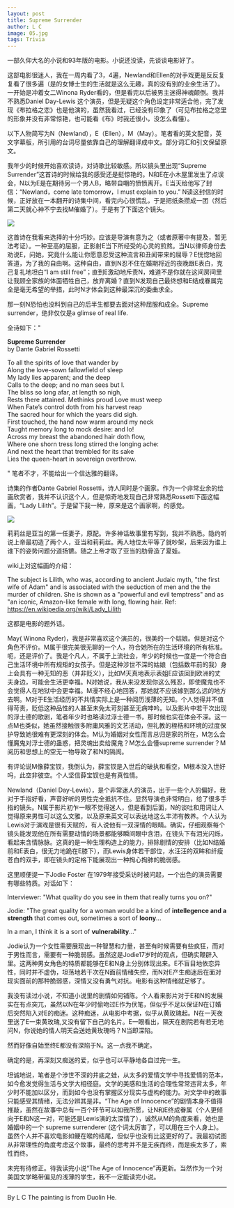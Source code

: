 ```yaml
---
layout: post
title: Supreme Surrender
author: L C
image: 05.jpg
tags: Trivia
---
```


一部久仰大名的小说和93年版的电影。小说还没读，先谈谈电影好了。

这部电影很迷人，我在一周内看了3，4遍，Newland和Ellen的对手戏更是反反复复看了很多遍（是的女博士生的生活就是这么无趣，真的没有别的业余生活了）。一开始是冲着女二Winona Ryder看的，但是看完以后被男主迷得神魂颠倒。我并不熟悉Daniel Day-Lewis 这个演员，但是无疑这个角色设定非常适合他，完了发现《布拉格之恋》也是他演的，虽然我看过，已经没有印象了（可见布拉格之恋里的形象并没有非常惊艳，也可能看《布》时我还很小，没怎么看懂）。

以下人物简写为N（Newland），E（Ellen），M（May）。笔者看的英文配音，英文字幕版，所引用的台词尽量依靠自己的理解翻译成中文。部分词汇和引文保留原文。

我年少的时候开始喜欢读诗，对诗歌比较敏感。所以镜头里出现“Supreme Surrender”这首诗的时候给我的感受还是挺惊艳的。N和E在小木屋里发生了点误会，N以为E是在期待另一个男人B，略带自嘲的愤愤离开。E当天给他写了封信：“Newland，come late tomorrow，I must explain to you.” N读这封信的时候，正好放在一本翻开的诗集中间，看完内心很慌乱，于是把纸条攒成一团（然后第二天就心神不宁去找M催婚了）。于是有了下面这个镜头。

![]({{site.baseurl}}/img/66.jpg)

这首诗在我看来选择的十分巧妙。应该是导演有意为之（或者原著中有提及，暂无法考证）。一种至高的屈服，正影射E当下所经受的心灵的煎熬。当N以律师身份去劝说E，问她，究竟什么能让你愿意忍受这种流言和丑闻带来的屈辱？E恍惚地回答道，为了我的自由啊。这种自由，直到N忍不住在婚期将近的夜晚跟E表白，克己复礼地坦白“I am still free”；直到E激动地斥责N，难道不是你就在这间房间里让我顾全家族的体面牺牲自己，放弃离婚？直到N发现自己最终想和E结成眷属完全是毫无希望的举措，此时N才体会到这种最深沉的委曲求全。

那一刻N恐怕也没料到自己的后半生都要去面对这种屈服和成全。Supreme surrender，绝非仅仅是a glimse of real life.

全诗如下："

**Supreme Surrender**   
by Dante Gabriel Rossetti 

To all the spirits of love that wander by   
Along the love-sown fallowfield of sleep   
My lady lies apparent; and the deep   
Calls to the deep; and no man sees but I.   
The bliss so long afar, at length so nigh,   
Rests there attained. Methinks proud Love must weep   
When Fate’s control doth from his harvest reap   
The sacred hour for which the years did sigh.   
First touched, the hand now warm around my neck   
Taught memory long to mock desire: and lo!   
Across my breast the abandoned hair doth flow,   
Where one shorn tress long stirred the longing ache:   
And next the heart that trembled for its sake   
Lies the queen-heart in sovereign overthrow.

" 笔者不才，不能给出一个信达雅的翻译。

诗集的作者Dante Gabriel Rossetti，诗人同时是个画家。作为一个非常业余的绘画欣赏者，我并不认识这个人，但是惊奇地发现自己非常熟悉Rossetti下面这幅画，“Lady Lilith”。于是留下我一种，原来是这个画家啊，的感觉。

![]({{site.baseurl}}/img/29.JPG)

莉莉丝是亚当的第一任妻子，原配。许多神话故事里有写到，我并不熟悉。隐约听说上帝最初造了两个人，亚当和莉莉丝。两人地位太平等了就吵架，后来因为谁上谁下的姿势问题分道扬镳。随之上帝才取了亚当的肋骨造了夏娃。

wiki上对这幅画的介绍：

The subject is Lilith, who was, according to ancient Judaic myth, "the first wife of Adam" and is associated with the seduction of men and the the murder of children. She is shown as a "powerful and evil temptress" and as "an iconic, Amazon-like female with long, flowing hair. Ref: https://en.wikipedia.org/wiki/Lady_Lilith

这都是电影的题外话。

May( Winona Ryder)，我是非常喜欢这个演员的，很美的一个姑娘。但是对这个角色不评价。M属于很完美很无聊的一个人，符合她所在的生活环境的所有标准。呃，还是评价了。我是个凡人，不属于上流社会，年少的时候也一度是一个符合自己生活环境中所有规矩的女孩子。但是这种涉世不深的姑娘（包括数年前的我）身上会具有一种无知的恶（并非贬义），比如M天真地表示表姐E应该回到欧洲的丈夫身边，可能会生活更幸福。N对她说，我从来没发现你这么残忍，即使魔鬼也不会觉得人在地狱中会更幸福。M漫不经心地回答，那她就不应该嫁到那么远的地方去啊。M对于E生活经历的不共情实际上是一种阅历浅薄的无知。个人觉得并不值得苛责，贬低这种品性的人甚至未免太苛刻甚至无病呻吟。以及影片中若干次出现的浮士德的歌剧，笔者年少时也略读过浮士德一书，那时候也实在体会不深。这一点M也类似，她虽然接触很多附庸风雅的文艺活动，但礼教的桎梏和环境的过度保护导致她很难有更深刻的体会。M认为婚姻对女性而言总归是家的所在，M怎么会懂魔鬼对浮士德的蛊惑，把灵魂出卖给魔鬼？M怎么会懂supreme surrender？M阅历和思想上的空无一物导致了和N的隔阂。

有评论说M像薛宝钗，我倒认为，薛宝钗是入世后的破执和看空，M根本没入世好吗，此空非彼空。个人坚信薛宝钗也是有真性情。

Newland（Daniel Day-Lewis），是个非常迷人的演员，出于一些个人的偏好，我对于手指好看，声音好听的男性完全抵抗不住。显然导演也非常明白，给了很多手指的镜头。N属于影片初乍一眼不觉得迷人，但是看到后面，N的谈吐和用词让人觉得原来男性可以这么文雅，以及原来英文可以表达地这么丰沛有教养。个人认为Lewis对于演戏是很有天赋的，有人说他有一双深情的眼睛。确实，仔细观察每个镜头能发现他在所有需要动情的场景都能够瞬间眼中含泪，在镜头下有泪光闪烁，看起来含情脉脉。这真的是一种生理构造上的能力，排除剧情的安排（比如N结婚前和E表白，很无力地跪在E膝下），而Lewis身体若干部位，水汪汪的双眸和纤瘦苍白的双手，即在镜头的定格下能展现出一种掏心掏肺的脆弱感。

这里顺便提一下Jodie Foster 在1979年接受采访时被问起，一个出色的演员需要有哪些特质。对话如下：

Interviewer: "What quality do you see in them that really turns you on?"

Jodie: "The great quality for a woman would be a kind of **intellegence and a strength** that comes out, sometimes a sort of **loony**... 

In a man, I think it is a sort of **vulnerability**..."

Jodie认为一个女性需要展现出一种智慧和力量，甚至有时候需要有些疯狂，而对于男性而言，需要有一种脆弱感。虽然这是Jodie17岁时的观点，但确实鞭辟入里。这两种男女角色的特质都能够在E和N身上分别体现出来。E不盲目地依恋异性，同时并不虚伪，坦荡地若干次在N面前情绪失控，而N对E产生痴迷后在面对现实面前的那种脆弱感，深情又没有勇气对抗。电影有这种情绪就足够了。

我没有读过小说，不知道小说里的剧情如何铺陈。个人看来影片对于E和N的发展实在有点突兀，虽然以N在年少时偷吻过E作为伏笔，但似乎不足以保证N在订婚后突然陷入对E的痴迷。这种痴迷，从电影中考据，似乎从黄玫瑰起。N在一天夜里送了E一束黄玫瑰,又没有留下自己的名片。E一眼看出，隔天在剧院若有若无地问N，你说她的情人明天会送她黄玫瑰吗？N当即深陷。

然而好像自始至终E都没有深陷于N。这一点我不确定。

确定的是，再深刻又痴迷的爱，似乎也可以平静地各自过完一生。

坦诚地说，笔者是个涉世不深的井底之蛙，从太多的爱情文学中寻找爱情的范本，如今愈发觉得生活与文学大相径庭。文学的美感和生活的合理性常常违背太多，年少时不能加以区分，而到如今也没有掌握区分现实与虚构的能力。对文学中的故事只能感受其情绪，无法分辨其是非。“The Age of Innocence”的剧情本身不值得推敲，虽然在故事中总有一百个环节可以如我所愿，让N和E终成眷属（个人更倾向于E和N这一对，可能还是Lewis演的太深情了），诚然从M的角度来看，她也是婚姻中的一个 supreme surrenderer (这个词太厉害了，可以用在三个人身上)。虽然个人并不喜欢电影如鲠在喉的结尾，但似乎也没有比这更好的了。我最初试图从非常理性的角度考虑这个故事，最终的思考并不是无疾而终，而是疾太多了，索性而终。

未完有待修正。待我读完小说“The Age of Innocence”再更新。当然作为一个对美国文学略带偏见的浅薄的学生，我不一定能读完小说。

****

By L C
The painting is from Duolin He.

